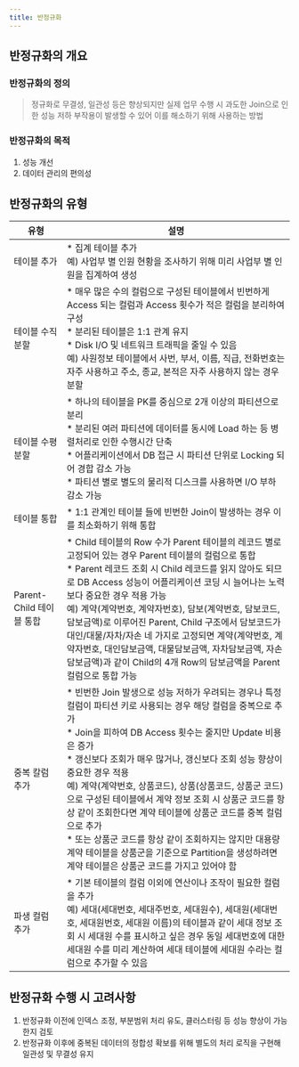 ```yaml
---
title: 반정규화
---
```


## 반정규화의 개요
### 반정규화의 정의
> 정규화로 무결성, 일관성 등은 향상되지만 실제 업무 수행 시 과도한 Join으로 인한 성능 저하 부작용이 발생할 수 있어 이를 해소하기 위해 사용하는 방법

### 반정규화의 목적
1. 성능 개선
1. 데이터 관리의 편의성

## 반정규화의 유형

|유형|설명|
|---|---|
|테이블 추가|* 집계 테이블 추가<br>예) 사업부 별 인원 현황을 조사하기 위해 미리 사업부 별 인원을 집계하여 생성 |
|테이블 수직분할	|* 매우 많은 수의 컬럼으로 구성된 테이블에서 빈번하게 Access 되는 컬럼과 Access 횟수가 적은 컬럼을 분리하여 구성<br>* 분리된 테이블은 1:1 관계 유지<br>* Disk I/O 및 네트워크 트래픽을 줄일 수 있음<br>예) 사원정보 테이블에서 사번, 부서, 이름, 직급, 전화번호는 자주 사용하고 주소, 종교, 본적은 자주 사용하지 않는 경우 분할 |
|테이블 수평분할	|* 하나의 테이블을 PK를 중심으로 2개 이상의 파티션으로 분리<br>* 분리된 여러 파티션에 데이터를 동시에 Load 하는 등 병렬처리로 인한 수행시간 단축<br>* 어플리케이션에서 DB 접근 시 파티션 단위로 Locking 되어 경합 감소 가능<br>* 파티션 별로 별도의 물리적 디스크를 사용하면 I/O 부하 감소 가능 |
|테이블 통합|* 1:1 관계인 테이블 들에 빈번한 Join이 발생하는 경우 이를 최소화하기 위해 통합 |
|Parent-Child 테이블 통합|* Child 테이블의 Row 수가 Parent 테이블의 레코드 별로 고정되어 있는 경우 Parent 테이블의 컬럼으로 통합<br>* Parent 레코드 조회 시 Child 레코드를 읽지 않아도 되므로 DB Access 성능이 어플리케이션 코딩 시 늘어나는 노력보다 중요한 경우 적용 가능<br>예) 계약(계약번호, 계약자번호), 담보(계약번호, 담보코드, 담보금액)로 이루어진 Parent, Child 구조에서 담보코드가 대인/대물/자차/자손 네 가지로 고정되면 계약(계약번호, 계약자번호, 대인담보금액, 대물담보금액, 자차담보금액, 자손담보금액)과 같이 Child의 4개 Row의 담보금액을 Parent 컬럼으로 통합 가능 |
|중복 칼럼 추가|* 빈번한 Join 발생으로 성능 저하가 우려되는 경우나 특정 컬럼이 파티션 키로 사용되는 경우 해당 컬럼을 중복으로 추가<br>* Join을 피하여 DB Access 횟수는 줄지만 Update 비용은 증가<br>* 갱신보다 조회가 매우 많거나, 갱신보다 조회 성능 향상이 중요한 경우 적용<br>예) 계약(계약번호, 상품코드), 상품(상품코드, 상품군 코드)으로 구성된 테이블에서 계약 정보 조회 시 상품군 코드를 항상 같이 조회한다면 계약 테이블에 상품군 코드를 중복 컬럼으로 추가<br>* 또는 상품군 코드를 항상 같이 조회하지는 않지만 대용량 계약 테이블을 상품군을 기준으로 Partition을 생성하려면 계약 테이블은 상품군 코드를 가지고 있어야 함 |
|파생 컬럼 추가|* 기본 테이블의 컬럼 이외에 연산이나 조작이 필요한 컬럼을 추가<br>예) 세대(세대번호, 세대주번호, 세대원수), 세대원(세대번호, 세대원번호, 세대원 이름)의 테이블과 같이 세대 정보 조회 시 세대원 수를 표시하고 싶은 경우 동일 세대번호에 대한 세대원 수를 미리 계산하여 세대 테이블에 세대원 수라는 컬럼으로 추가할 수 있음 |

## 반정규화 수행 시 고려사항
1. 반정규화 이전에 인덱스 조정, 부분범위 처리 유도, 클러스터링 등 성능 향상이 가능한지 검토
1. 반정규화 이후에 중복된 데이터의 정합성 확보를 위해 별도의 처리 로직을 구현해 일관성 및 무결성 유지
